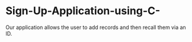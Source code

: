 # Sign-Up-Application-using-C-
Our application allows the user to add records and then recall them via an ID.
